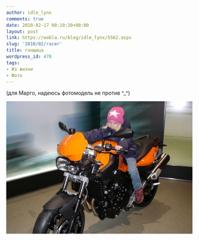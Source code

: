 ```yaml
---
author: idle_lynx
comments: true
date: 2010-02-17 00:19:20+00:00
layout: post
link: https://wobla.ru/blog/idle_lynx/5562.aspx
slug: '2010/02/racer'
title: гонщица
wordpress_id: 478
tags:
- Из жизни
- Фото
---
```


(для Марго, надеюсь фотомодель не против ^_^)

![riding bike](images/2011/03/riding-bike.jpg)
